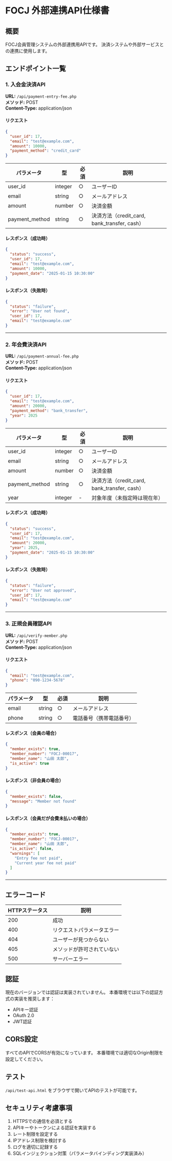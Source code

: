 # FOCJ 外部連携API仕様書

## 概要
FOCJ会員管理システムの外部連携用APIです。
決済システムや外部サービスとの連携に使用します。

## エンドポイント一覧

### 1. 入会金決済API
**URL:** `/api/payment-entry-fee.php`  
**メソッド:** POST  
**Content-Type:** application/json

#### リクエスト
```json
{
  "user_id": 17,
  "email": "test@example.com",
  "amount": 10000,
  "payment_method": "credit_card"
}
```

| パラメータ | 型 | 必須 | 説明 |
|-----------|-----|------|------|
| user_id | integer | ○ | ユーザーID |
| email | string | ○ | メールアドレス |
| amount | number | ○ | 決済金額 |
| payment_method | string | ○ | 決済方法（credit_card, bank_transfer, cash） |

#### レスポンス（成功時）
```json
{
  "status": "success",
  "user_id": 17,
  "email": "test@example.com",
  "amount": 10000,
  "payment_date": "2025-01-15 10:30:00"
}
```

#### レスポンス（失敗時）
```json
{
  "status": "failure",
  "error": "User not found",
  "user_id": 17,
  "email": "test@example.com"
}
```

---

### 2. 年会費決済API
**URL:** `/api/payment-annual-fee.php`  
**メソッド:** POST  
**Content-Type:** application/json

#### リクエスト
```json
{
  "user_id": 17,
  "email": "test@example.com",
  "amount": 20000,
  "payment_method": "bank_transfer",
  "year": 2025
}
```

| パラメータ | 型 | 必須 | 説明 |
|-----------|-----|------|------|
| user_id | integer | ○ | ユーザーID |
| email | string | ○ | メールアドレス |
| amount | number | ○ | 決済金額 |
| payment_method | string | ○ | 決済方法（credit_card, bank_transfer, cash） |
| year | integer | - | 対象年度（未指定時は現在年） |

#### レスポンス（成功時）
```json
{
  "status": "success",
  "user_id": 17,
  "email": "test@example.com",
  "amount": 20000,
  "year": 2025,
  "payment_date": "2025-01-15 10:30:00"
}
```

#### レスポンス（失敗時）
```json
{
  "status": "failure",
  "error": "User not approved",
  "user_id": 17,
  "email": "test@example.com"
}
```

---

### 3. 正規会員確認API
**URL:** `/api/verify-member.php`  
**メソッド:** POST  
**Content-Type:** application/json

#### リクエスト
```json
{
  "email": "test@example.com",
  "phone": "090-1234-5678"
}
```

| パラメータ | 型 | 必須 | 説明 |
|-----------|-----|------|------|
| email | string | ○ | メールアドレス |
| phone | string | ○ | 電話番号（携帯電話番号） |

#### レスポンス（会員の場合）
```json
{
  "member_exists": true,
  "member_number": "FOCJ-00017",
  "member_name": "山田 太郎",
  "is_active": true
}
```

#### レスポンス（非会員の場合）
```json
{
  "member_exists": false,
  "message": "Member not found"
}
```

#### レスポンス（会員だが会費未払いの場合）
```json
{
  "member_exists": true,
  "member_number": "FOCJ-00017",
  "member_name": "山田 太郎",
  "is_active": false,
  "warnings": [
    "Entry fee not paid",
    "Current year fee not paid"
  ]
}
```

---

## エラーコード

| HTTPステータス | 説明 |
|---------------|------|
| 200 | 成功 |
| 400 | リクエストパラメータエラー |
| 404 | ユーザーが見つからない |
| 405 | メソッドが許可されていない |
| 500 | サーバーエラー |

## 認証
現在のバージョンでは認証は実装されていません。
本番環境では以下の認証方式の実装を推奨します：
- APIキー認証
- OAuth 2.0
- JWT認証

## CORS設定
すべてのAPIでCORSが有効になっています。
本番環境では適切なOrigin制限を設定してください。

## テスト
`/api/test-api.html` をブラウザで開いてAPIのテストが可能です。

## セキュリティ考慮事項
1. HTTPSでの通信を必須とする
2. APIキーやトークンによる認証を実装する
3. レート制限を設定する
4. IPアドレス制限を検討する
5. ログを適切に記録する
6. SQLインジェクション対策（パラメータバインディング実装済み）
